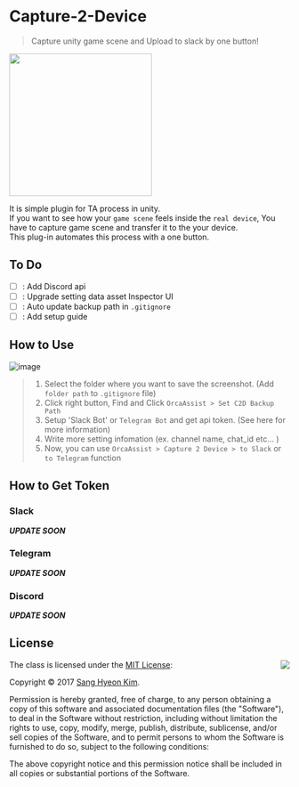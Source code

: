 # Capture-2-Device
> Capture unity game scene and Upload to slack by one button!

<img src="https://github.com/rlatkdgus500/Capture-2-Device/blob/master/Logo.png" align="center" width=256 height=256 />

It is simple plugin for TA process in unity.  
If you want to see how your `game scene` feels inside the `real device`, You have to capture game scene and transfer it to the your device.  
This plug-in automates this process with a one button.

## To Do
- [ ] : Add Discord api
- [ ] : Upgrade setting data asset Inspector UI
- [ ] : Auto update backup path in `.gitignore`
- [ ] : Add setup guide

## How to Use

![image](https://github.com/rlatkdgus500/Capture-2-Device/blob/master/fig-1.png)

> 1. Select the folder where you want to save the screenshot. (Add `folder path` to `.gitignore` file)
> 1. Click right button, Find and Click `OrcaAssist > Set C2D Backup Path`
> 1. Setup 'Slack Bot' or `Telegram Bot` and get api token. (See here for more information)
> 1. Write more setting infomation (ex. channel name, chat_id etc... )
> 1. Now, you can use `OrcaAssist > Capture 2 Device > to Slack` or `to Telegram` function


## How to Get Token
### Slack
***UPDATE SOON***

### Telegram
***UPDATE SOON***

### Discord
***UPDATE SOON***

## License

<img align="right" src="http://opensource.org/trademarks/opensource/OSI-Approved-License-100x137.png">

The class is licensed under the [MIT License](http://opensource.org/licenses/MIT):

Copyright &copy; 2017 [Sang Hyeon Kim](http://www.github.com/rlatkdgus500).

Permission is hereby granted, free of charge, to any person obtaining a copy of this software and associated documentation files (the "Software"), to deal in the Software without restriction, including without limitation the rights to use, copy, modify, merge, publish, distribute, sublicense, and/or sell copies of the Software, and to permit persons to whom the Software is furnished to do so, subject to the following conditions:

The above copyright notice and this permission notice shall be included in all copies or substantial portions of the Software.
